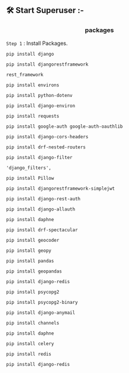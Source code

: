 ## 🛠️ Start Superuser :-

<h3 align="center"> packages </h3>

`Step 1` : Install Packages.

```
pip install django
```

```
pip install djangorestframework
```

```
rest_framework
```

```
pip install environs
```

```
pip install python-dotenv
```

```
pip install django-environ
```

```
pip install requests
```

```
pip install google-auth google-auth-oauthlib
```

```
pip install django-cors-headers
```

```
pip install drf-nested-routers
```

```
pip install django-filter
```

```
'django_filters',
```

```
pip install Pillow
```

```
pip install djangorestframework-simplejwt
```

```
pip install django-rest-auth
```

```
pip install django-allauth
```

```
pip install daphne
```

```
pip install drf-spectacular
```

```
pip install geocoder
```

```
pip install geopy
```

```
pip install pandas
```

```
pip install geopandas
```

```
pip install django-redis
```

```
pip install psycopg2
```

```
pip install psycopg2-binary
```

```
pip install django-anymail
```

```
pip install channels
```

```
pip install daphne
```

```
pip install celery
```

```
pip install redis
```

```
pip install django-redis
```
